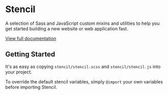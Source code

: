 # Stencil

A selection of Sass and JavaScript custom mixins and utilities to help you get started building a new website or web application fast.

[View full documentation](http://micdijkstra.github.io/stencil/docs)

## Getting Started

It's as easy as copying `stencil/stencil.scss` and `stencil/stencil.js` into your project.

To override the default stencil variables, simply `@import` your own variables
before importing Stencil.
